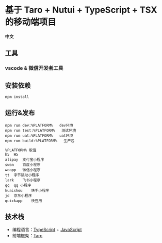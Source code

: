 # 基于 Taro + Nutui + TypeScript + TSX 的移动端项目

**中文**

## 工具

### vscode & 微信开发者工具

## 安装依赖
```
npm install
```

## 运行&发布
```
npm run dev:%PLATFORM%   dev环境
npm run test:%PLATFORM%   测试环境
npm run uat:%PLATFORM%   uat环境
npm run build:%PLATFORM%   生产包
```
```
%PLATFORM% 取值
h5	H5
alipay	支付宝小程序
swan	百度小程序
weapp	微信小程序
tt	字节跳动小程序
lark	飞书小程序
qq	qq 小程序
kuaishou	快手小程序
jd	京东小程序
quickapp	快应用
```

## 技术栈

- 编程语言：[TypeScript](https://www.typescriptlang.org/zh/) + [JavaScript](https://www.javascript.com/)
- 前端框架：[Taro](https://docs.taro.zone/en/docs/next/)

